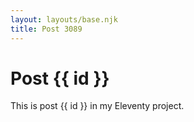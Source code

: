 ```yaml
---
layout: layouts/base.njk
title: Post 3089
---
```


# Post {{ id }}

This is post {{ id }} in my Eleventy project.
